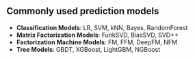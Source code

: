## Commonly used prediction models

* **Classification Models**: LR, SVM, kNN, Bayes, RandomForest
* **Matrix Factorization Models**: FunkSVD, BiasSVD, SVD++
* **Factorization Machine Models**: FM, FFM, DeepFM, NFM
* **Tree Models**: GBDT, XGBoost, LightGBM, NGBoost
